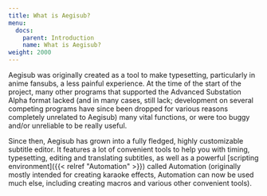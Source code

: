 ```yaml
---
title: What is Aegisub?
menu:
  docs:
    parent: Introduction
    name: What is Aegisub?
weight: 2000
---
```


Aegisub was originally created as a tool to make typesetting,
particularly in anime fansubs, a less painful experience. At the time
of the start of the project, many other programs that supported the
Advanced Substation Alpha format lacked (and in many cases, still lack;
development on several competing programs have since been dropped for
various reasons completely unrelated to Aegisub) many vital functions,
or were too buggy and/or unreliable to be really useful.

Since then, Aegisub has grown into a fully fledged, highly customizable
subtitle editor. It features a lot of convenient tools to help you with
timing, typesetting, editing and translating subtitles, as well as a
powerful [scripting environment]({{< relref "Automation" >}}) called Automation
(originally mostly intended for creating karaoke effects, Automation
can now be used much else, including creating macros and various other
convenient tools).

